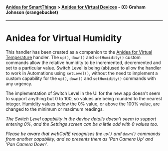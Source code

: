 #### [Anidea for SmartThings](../../../README.md) > [Anidea for Virtual Devices](../README.md#anidea-for-virtual-devices) - (C) Graham Johnson (orangebucket)
---

# Anidea for Virtual Humidity
This handler has been created as a companion to the [Anidea for Virtual Temperature](../anidea-for-virtual-temperature.src) handler. The `up()`, `down()` and `setHumidity()` custom commands allow the relative humidity to be incremented, decremented and set to a particular value. Switch Level is being (ab)used to allow the handler to work in Automations using `setLevel()`, without the need to implement a custom capability for the `up()`, `down()` and `setHumidity()` commands with any urgency.

The implementation of Switch Level in the UI for the new app doesn't seem to support anything but 0 to 100, so values are being rounded to the nearest integer. Humidity values below the 0% value, or above the 100% value, are changed to the minimum or maximum readings.

*The Switch Level capability in the device details doesn't seem to support entering 0%, and the Settings screen can be a little odd with 0 values too.*

*Please be aware that webCoRE recognises the `up()` and `down()` commands from another capability, and so presents them as 'Pan Camera Up' and 'Pan Camera Down'.*
